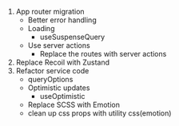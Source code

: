 1. App router migration
   - Better error handling
   - Loading
     - useSuspenseQuery
   - Use server actions
     - Replace the routes with server actions
2. Replace Recoil with Zustand
3. Refactor service code
   - queryOptions
   - Optimistic updates
     - useOptimistic
   - Replace SCSS with Emotion
   - clean up css props with utility css(emotion)
